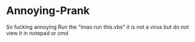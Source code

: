 # Annoying-Prank
So fucking annoying
Run the "lmao run this.vbs" it is not a virus but do not view it in notepad or cmd
